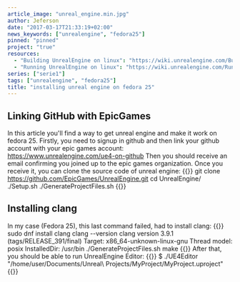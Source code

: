 ```yaml
---
article_image: "unreal_engine.min.jpg"
author: Jeferson
date: "2017-03-17T21:33:19+02:00"
news_keywords: ["unrealengine", "fedora25"]
pinned: "pinned"
project: "true"
resources:
  - "Building UnrealEngine on linux": "https://wiki.unrealengine.com/Building_On_Linux"
  - "Running UnrealEngine on linux": "https://wiki.unrealengine.com/Running_On_Linux"
series: ["serie1"]
tags: ["unrealengine", "fedora25"]
title: "installing unreal engine on fedora 25"
---
```

## Linking GitHub with EpicGames
In this article you'll find a way to get unreal engine and make it work on fedora 25. Firstly, you need to signup in github and then link your github account with your epic games account:
https://www.unrealengine.com/ue4-on-github
Then you should receive an email confirming you joined up to the epic games organization. Once you receive it, you can clone the source code of unreal engine:
{{<highlight sh>}}
git clone https://github.com/EpicGames/UnrealEngine.git
cd UnrealEngine/
./Setup.sh
./GenerateProjectFiles.sh
{{</highlight>}}
## Installing clang
In my case (Fedora 25), this last command failed, had to install clang:
{{<highlight sh>}}
sudo dnf install clang
clang --version
clang version 3.9.1 (tags/RELEASE_391/final)
Target: x86_64-unknown-linux-gnu
Thread model: posix
InstalledDir: /usr/bin
./GenerateProjectFiles.sh
make
{{</highlight>}}
 After that, you should be able to run UnrealEngine Editor:
{{<highlight sh>}}
$ ./UE4Editor "/home/user/Documents/Unreal\ Projects/MyProject/MyProject.uproject"
{{</highlight>}}
